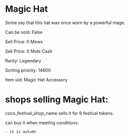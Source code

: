 # Magic Hat

Some say that this hat was once worn by a powerful mage.

Can be sold: False

Sell Price: 0 Mews

Sell Price: 0 Mole Cash

Rarity: Legendary

Sorting priority: 14600

Item uid: Magic Hat Accessory

# shops selling Magic Hat:

coco_festival_shop_name sells it for 6 festival tokens.

  can buy it when meeting conditions: 

    - it is autumn